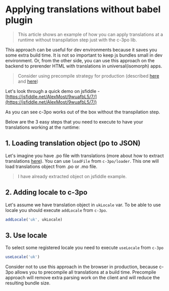 # Applying translations without babel plugin
> This article shows an example of how you can apply translations
at a runtime without transpilation step just with the c-3po lib.

This approach can be useful for dev environments because it
saves you some extra build time. It is not so important to keep
js bundles small in dev environment. Or, from the other side, you can
use this approach on the backend to prerender HTML with translations in
universal(isomorph) apps.

> Consider using precompile strategy for production (described [here](localization-with-webpack-and-c-3po.md) and [here](quick-start.md))

Let's look through a quick demo on jsfiddle - [https://jsfiddle.net/AlexMost/9wuafbL5/7/](https://jsfiddle.net/AlexMost/9wuafbL5/7/)

As you can see c-3po works out of the box without the transpilation step.

Below are the 3 easy steps that you need to execute to have your translations working at
the runtime:

## 1. Loading translation object (po to JSON)
Let's imagine you have .po file with translations (more about how to extract translations
[here](quick-start.md#step-4-extracting-translations-to-pot-file)).
You can use `loadFile` from `c-3po/loader`. This one will load translations object
from .po or .mo file.

> I have already extracted object on jsfiddle example.

## 2. Adding locale to c-3po
Let's assume we have translation object in `ukLocale` var.
To be able to use locale you should execute `addLocale` from `c-3po`.

```js
addLocale('uk', ukLocale)
```

## 3. Use locale

To select some registered locale you need to execute `useLocale` from `c-3po`
 ```js
useLocale('uk')
```

Consider not to use this approach in the browser in production, because c-3po allows
you to precompile all translations at a build time. Precompile approach will remove extra parsing
work on the client and will reduce the resulting bundle size.
